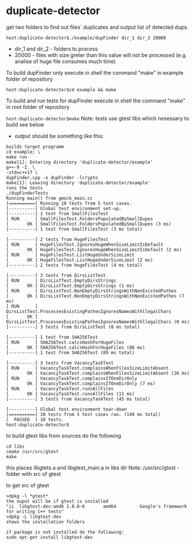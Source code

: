 # duplicate-detector
get two folders to find out files\` duplicates and output list of detected dups.

`host:duplicate-detector$./example/dupFinder dir_1 dir_2 20000`
 - dir_1 and dir_2 - folders to process
 - 20000 - files with size greter than this value will not be processed (e.g. analise of huge file consumes much time)

To build dupFinder only execute in shell the command "make" in example folder of repository

`host:duplicate-detector$cd example && make`

To build and run tests for dupFinder execute in shell the command "make" in root folder of repository

`host:duplicate-detector$make`
Note: tests use gtest libs which nesessary to build see below
 - output should be something like this:
```
builds target programm
cd example; \
make run
make[1]: Entering directory 'duplicate-detector/example'
g++-9 -I. \
-std=c++17 \
dupFinder.cpp -o dupFinder -lcrypto
make[1]: Leaving directory 'duplicate-detector/example'
runs the tests
./dupFinderTests
Running main() from gmock_main.cc
[==========] Running 10 tests from 5 test cases.
[----------] Global test environment set-up.
[----------] 1 test from SmallFilesTest
[ RUN      ] SmallFilesTest.FoldersPopulatedBySmallDupes
[       OK ] SmallFilesTest.FoldersPopulatedBySmallDupes (3 ms)
[----------] 1 test from SmallFilesTest (3 ms total)

[----------] 2 tests from HugeFilesTest
[ RUN      ] HugeFilesTest.IgnoresHugeWhenSizeLimitIsDefault
[       OK ] HugeFilesTest.IgnoresHugeWhenSizeLimitIsDefault (2 ms)
[ RUN      ] HugeFilesTest.ListHugeUnderSizeLimit
[       OK ] HugeFilesTest.ListHugeUnderSizeLimit (2 ms)
[----------] 2 tests from HugeFilesTest (4 ms total)

[----------] 3 tests from DirsListTest
[ RUN      ] DirsListTest.EmptyDirsStrings
[       OK ] DirsListTest.EmptyDirsStrings (1 ms)
[ RUN      ] DirsListTest.NonEmptyDirsStringsWithNonExistedPathes
[       OK ] DirsListTest.NonEmptyDirsStringsWithNonExistedPathes (7 ms)
[ RUN      ] DirsListTest.ProcessesExistingPathesIgnoresNamesWithllegalChars
[       OK ] DirsListTest.ProcessesExistingPathesIgnoresNamesWithllegalChars (0 ms)
[----------] 3 tests from DirsListTest (8 ms total)

[----------] 1 test from SHA256Test
[ RUN      ] SHA256Test.calcsHashForHugeFiles
[       OK ] SHA256Test.calcsHashForHugeFiles (88 ms)
[----------] 1 test from SHA256Test (89 ms total)

[----------] 3 tests from VacancyTaskTest
[ RUN      ] VacancyTaskTest.complainsWhenFilesSizeLimitAbsent
[       OK ] VacancyTaskTest.complainsWhenFilesSizeLimitAbsent (26 ms)
[ RUN      ] VacancyTaskTest.complainsIfOneDirOnly
[       OK ] VacancyTaskTest.complainsIfOneDirOnly (7 ms)
[ RUN      ] VacancyTaskTest.runsAllFiles
[       OK ] VacancyTaskTest.runsAllFiles (11 ms)
[----------] 3 tests from VacancyTaskTest (45 ms total)

[----------] Global test environment tear-down
[==========] 10 tests from 5 test cases ran. (149 ms total)
[  PASSED  ] 10 tests.
host:duplicate-detector$
```
to build gtest libs from sources do the following
```
cd libs
cmake /usr/src/gtest
make
```
this places libgtets.a and libgtest_main.a in libs dir
Note: /usr/src/gtest - folder with src of gtest

to get src of gtest
```
>dpkg -l *gtest*
the ouput will be if gtest is installed
"ii  libgtest-dev:amd6 1.8.0-6       amd64         Google's framework for writing C++ tests"
>dpkg -L libgtest-dev
shows the installation folders

if package is not installed do the following:
sudo apt-get install libgtest-dev
```